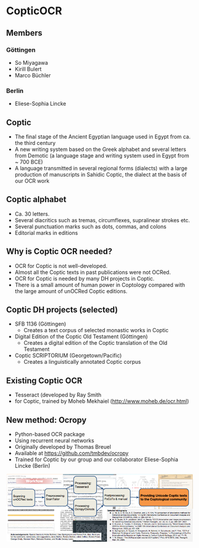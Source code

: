 # CopticOCR

## Members
### Göttingen
- So Miyagawa
- Kirill Bulert
- Marco Büchler

### Berlin
- Eliese-Sophia Lincke

## Coptic
- The final stage of the Ancient Egyptian language used in Egypt from ca. the third century 
- A new writing system based on the Greek alphabet and several letters from Demotic (a language stage and writing system used in Egypt from ~ 700 BCE)
-  A language transmitted in several regional forms (dialects) with a large production of manuscripts in Sahidic Coptic, the dialect at the basis of our OCR work

## Coptic alphabet
- Ca. 30 letters.
- Several diacritics such as tremas, circumflexes, supralinear strokes etc. 
- Several punctuation marks such as dots, commas, and colons  
- Editorial marks in editions

## Why is Coptic OCR needed?

- OCR for Coptic is not well-developed.
- Almost all the Coptic texts in past publications were not OCRed. 
 -   OCR for Coptic is needed by many DH projects in Coptic.
 -   There is a small amount of human power in Coptology compared with the large amount of unOCRed Coptic editions.

## Coptic DH projects (selected)
 -   SFB 1136 (Göttingen) 
 	 -   Creates a text corpus of selected monastic works in Coptic 
 -   Digital Edition of the Coptic Old Testament (Göttingen) 
 	 -   Creates a digital edition of the Coptic translation of the Old Testament 
 -   Coptic SCRIPTORIUM (Georgetown/Pacific) 
 	 -   Creates a linguistically annotated Coptic corpus

## Existing Coptic OCR
 -   Tesseract (developed by Ray Smith
 - for Coptic, trained by Moheb Mekhaiel (http://www.moheb.de/ocr.html)

## New method: Ocropy
 -   Python-based OCR package 
 -   Using recurrent neural networks 
 -   Originally developed by Thomas Breuel 
 -   Available at https://github.com/tmbdev/ocropy 
 -   Trained for Coptic by our group and our collaborator Eliese-Sophia Lincke (Berlin)

![alt text](img/workflow.png "Workflow")
